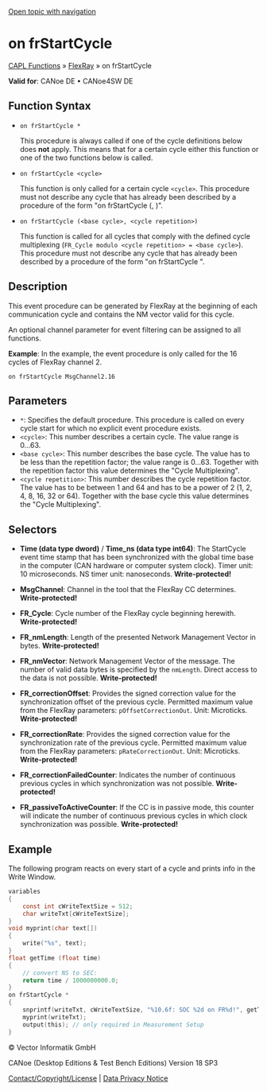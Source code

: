 [Open topic with navigation](../../../../../CANoeDEFamily.htm#Topics/CAPLFunctions/FlexRay/EventProcedures/CAPLfunctionOnFRStartCycle.md)

# on frStartCycle

[CAPL Functions](../../CAPLfunctions.md) » [FlexRay](../CAPLfunctionsFlexrayOverview.md) » on frStartCycle

**Valid for**: CANoe DE • CANoe4SW DE

## Function Syntax

- `on frStartCycle *`

  This procedure is always called if one of the cycle definitions below does **not** apply. This means that for a certain cycle either this function or one of the two functions below is called.

- `on frStartCycle <cycle>`

  This function is only called for a certain cycle `<cycle>`. This procedure must not describe any cycle that has already been described by a procedure of the form "on frStartCycle (<base cycle>, <cycle repetition>)".

- `on frStartCycle (<base cycle>, <cycle repetition>)`

  This function is called for all cycles that comply with the defined cycle multiplexing (`FR_Cycle modulo <cycle repetition> = <base cycle>`). This procedure must not describe any cycle that has already been described by a procedure of the form "on frStartCycle <cycle>".

## Description

This event procedure can be generated by FlexRay at the beginning of each communication cycle and contains the NM vector valid for this cycle.

An optional channel parameter for event filtering can be assigned to all functions.

**Example**: In the example, the event procedure is only called for the 16 cycles of FlexRay channel 2.

```
on frStartCycle MsgChannel2.16
```

## Parameters

- `*`: Specifies the default procedure. This procedure is called on every cycle start for which no explicit event procedure exists.
- `<cycle>`: This number describes a certain cycle. The value range is 0...63.
- `<base cycle>`: This number describes the base cycle. The value has to be less than the repetition factor; the value range is 0...63. Together with the repetition factor this value determines the "Cycle Multiplexing".
- `<cycle repetition>`: This number describes the cycle repetition factor. The value has to be between 1 and 64 and has to be a power of 2 (1, 2, 4, 8, 16, 32 or 64). Together with the base cycle this value determines the "Cycle Multiplexing".

## Selectors

- **Time (data type dword)** / **Time_ns (data type int64)**: The StartCycle event time stamp that has been synchronized with the global time base in the computer (CAN hardware or computer system clock). Timer unit: 10 microseconds. NS timer unit: nanoseconds. **Write-protected!**

- **MsgChannel**: Channel in the tool that the FlexRay CC determines. **Write-protected!**

- **FR_Cycle**: Cycle number of the FlexRay cycle beginning herewith. **Write-protected!**

- **FR_nmLength**: Length of the presented Network Management Vector in bytes. **Write-protected!**

- **FR_nmVector**: Network Management Vector of the message. The number of valid data bytes is specified by the `nmLength`. Direct access to the data is not possible. **Write-protected!**

- **FR_correctionOffset**: Provides the signed correction value for the synchronization offset of the previous cycle. Permitted maximum value from the FlexRay parameters: `pOffsetCorrectionOut`. Unit: Microticks. **Write-protected!**

- **FR_correctionRate**: Provides the signed correction value for the synchronization rate of the previous cycle. Permitted maximum value from the FlexRay parameters: `pRateCorrectionOut`. Unit: Microticks. **Write-protected!**

- **FR_correctionFailedCounter**: Indicates the number of continuous previous cycles in which synchronization was not possible. **Write-protected!**

- **FR_passiveToActiveCounter**: If the CC is in passive mode, this counter will indicate the number of continuous previous cycles in which clock synchronization was possible. **Write-protected!**

## Example

The following program reacts on every start of a cycle and prints info in the Write Window.

```c
variables
{
    const int cWriteTextSize = 512;
    char writeTxt[cWriteTextSize];
}
void myprint(char text[])
{
    write("%s", text);
}
float getTime (float time)
{
    // convert NS to SEC:
    return time / 1000000000.0;
}
on frStartCycle *
{
    snprintf(writeTxt, cWriteTextSize, "%10.6f: SOC %2d on FR%d!", getTime(messageTimeNS(this)), this.FR_Cycle, this.MsgChannel);
    myprint(writeTxt);
    output(this); // only required in Measurement Setup
}
```

© Vector Informatik GmbH

CANoe (Desktop Editions & Test Bench Editions) Version 18 SP3

[Contact/Copyright/License](../../../Shared/ContactCopyrightLicense.md) | [Data Privacy Notice](https://www.vector.com/int/en/company/get-info/privacy-policy/)